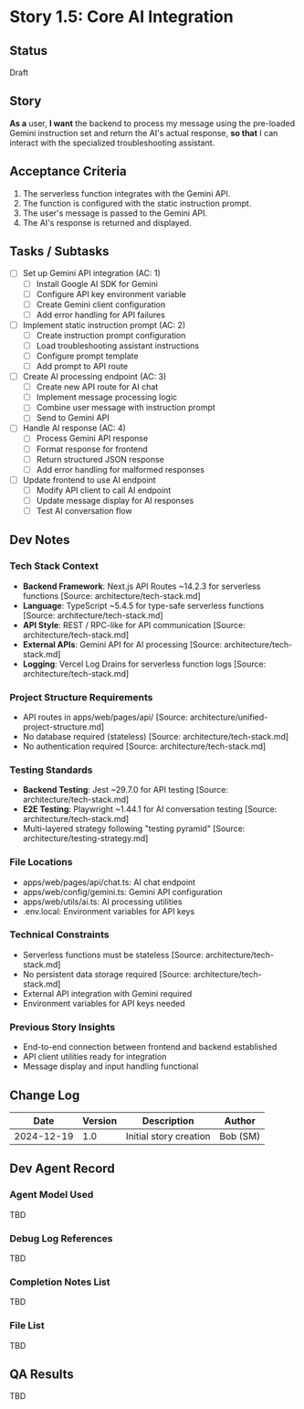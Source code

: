 # Story 1.5: Core AI Integration

## Status
Draft

## Story
**As a** user,
**I want** the backend to process my message using the pre-loaded Gemini instruction set and return the AI's actual response,
**so that** I can interact with the specialized troubleshooting assistant.

## Acceptance Criteria
1. The serverless function integrates with the Gemini API.
2. The function is configured with the static instruction prompt.
3. The user's message is passed to the Gemini API.
4. The AI's response is returned and displayed.

## Tasks / Subtasks
- [ ] Set up Gemini API integration (AC: 1)
  - [ ] Install Google AI SDK for Gemini
  - [ ] Configure API key environment variable
  - [ ] Create Gemini client configuration
  - [ ] Add error handling for API failures
- [ ] Implement static instruction prompt (AC: 2)
  - [ ] Create instruction prompt configuration
  - [ ] Load troubleshooting assistant instructions
  - [ ] Configure prompt template
  - [ ] Add prompt to API route
- [ ] Create AI processing endpoint (AC: 3)
  - [ ] Create new API route for AI chat
  - [ ] Implement message processing logic
  - [ ] Combine user message with instruction prompt
  - [ ] Send to Gemini API
- [ ] Handle AI response (AC: 4)
  - [ ] Process Gemini API response
  - [ ] Format response for frontend
  - [ ] Return structured JSON response
  - [ ] Add error handling for malformed responses
- [ ] Update frontend to use AI endpoint
  - [ ] Modify API client to call AI endpoint
  - [ ] Update message display for AI responses
  - [ ] Test AI conversation flow

## Dev Notes

### Tech Stack Context
- **Backend Framework**: Next.js API Routes ~14.2.3 for serverless functions [Source: architecture/tech-stack.md]
- **Language**: TypeScript ~5.4.5 for type-safe serverless functions [Source: architecture/tech-stack.md]
- **API Style**: REST / RPC-like for API communication [Source: architecture/tech-stack.md]
- **External APIs**: Gemini API for AI processing [Source: architecture/tech-stack.md]
- **Logging**: Vercel Log Drains for serverless function logs [Source: architecture/tech-stack.md]

### Project Structure Requirements
- API routes in apps/web/pages/api/ [Source: architecture/unified-project-structure.md]
- No database required (stateless) [Source: architecture/tech-stack.md]
- No authentication required [Source: architecture/tech-stack.md]

### Testing Standards
- **Backend Testing**: Jest ~29.7.0 for API testing [Source: architecture/tech-stack.md]
- **E2E Testing**: Playwright ~1.44.1 for AI conversation testing [Source: architecture/tech-stack.md]
- Multi-layered strategy following "testing pyramid" [Source: architecture/testing-strategy.md]

### File Locations
- apps/web/pages/api/chat.ts: AI chat endpoint
- apps/web/config/gemini.ts: Gemini API configuration
- apps/web/utils/ai.ts: AI processing utilities
- .env.local: Environment variables for API keys

### Technical Constraints
- Serverless functions must be stateless [Source: architecture/tech-stack.md]
- No persistent data storage required [Source: architecture/tech-stack.md]
- External API integration with Gemini required
- Environment variables for API keys needed

### Previous Story Insights
- End-to-end connection between frontend and backend established
- API client utilities ready for integration
- Message display and input handling functional

## Change Log
| Date | Version | Description | Author |
|------|---------|-------------|--------|
| 2024-12-19 | 1.0 | Initial story creation | Bob (SM) |

## Dev Agent Record

### Agent Model Used
TBD

### Debug Log References
TBD

### Completion Notes List
TBD

### File List
TBD

## QA Results
TBD 